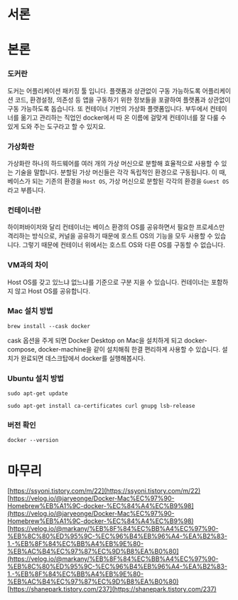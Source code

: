 # 서론

# 본론
### 도커란

도커는 어플리케이션 패키징 툴 입니다. 플랫폼과 상관없이 구동 가능하도록 어플리케이션 코드, 환경설정, 의존성 등 앱을 구동하기 위한 정보들을 포괄하여 플랫폼과 상관없이 구동 가능하도록 돕습니다.
또 컨테이너 기반의 가상화 플랫폼입니다. 부두에서 컨테이너를 옮기고 관리하는 직업인 docker에서 따 온 이름에 걸맞게 컨테이너를 잘 다룰 수 있게 도와 주는 도구라고 할 수 있지요. 

### 가상화란

가상화란 하나의 하드웨어를 여러 개의 가상 머신으로 분할해 효율적으로 사용할 수 있는 기술을 말합니다. 분할된 가상 머신들은 각각 독립적인 환경으로 구동됩니다. 이 때, 베이스가 되는 기존의 환경을 `Host OS`, 가상 머신으로 분할된 각각의 환경을 `Guest OS`라고 부릅니다. 

### 컨테이너란

하이퍼바이저와 달리 컨테이너는 베이스 환경의 OS를 공유하면서 필요한 프로세스만 격리하는 방식으로, 커널을 공유하기 때문에 호스트 OS의 기능을 모두 사용할 수 있습니다. 그렇기 때문에 컨테이너 위에서는 호스트 OS와 다른 OS를 구동할 수 없습니다. 

### VM과의 차이

Host OS를 갖고 있느냐 없느냐를 기준으로 구분 지을 수 있습니다. 컨테이너는 포함하지 않고 Host OS를 공유합니다. 

### Mac 설치 방법

```shell
brew install --cask docker
```

cask 옵션을 주게 되면 Docker Desktop on Mac을 설치하게 되고 docker-compose, docker-machine을 같이 설치해줘 한결 편리하게 사용할 수 있습니다. 설치가 완료되면 데스크탑에서 docker를 실행해봅시다. 

### Ubuntu 설치 방법

```shell
sudo apt-get update
```

```shell
sudo apt-get install ca-certificates curl gnupg lsb-release
```

### 버전 확인

```shell
docker --version
```

# 마무리

[https://ssyoni.tistory.com/m/22](https://ssyoni.tistory.com/m/22)
[https://velog.io/@jaryeonge/Docker-Mac%EC%97%90-Homebrew%EB%A1%9C-docker-%EC%84%A4%EC%B9%98](https://velog.io/@jaryeonge/Docker-Mac%EC%97%90-Homebrew%EB%A1%9C-docker-%EC%84%A4%EC%B9%98)
[https://velog.io/@markany/%EB%8F%84%EC%BB%A4%EC%97%90-%EB%8C%80%ED%95%9C-%EC%96%B4%EB%96%A4-%EA%B2%83-1.-%EB%8F%84%EC%BB%A4%EB%9E%80-%EB%AC%B4%EC%97%87%EC%9D%B8%EA%B0%80](https://velog.io/@markany/%EB%8F%84%EC%BB%A4%EC%97%90-%EB%8C%80%ED%95%9C-%EC%96%B4%EB%96%A4-%EA%B2%83-1.-%EB%8F%84%EC%BB%A4%EB%9E%80-%EB%AC%B4%EC%97%87%EC%9D%B8%EA%B0%80)
[https://shanepark.tistory.com/237](https://shanepark.tistory.com/237)